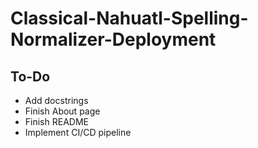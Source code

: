 # Classical-Nahuatl-Spelling-Normalizer-Deployment

## To-Do
- Add docstrings
- Finish About page
- Finish README
- Implement CI/CD pipeline
